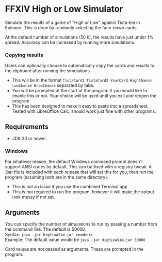 # FFXIV High or Low Simulator
Simulate the results of a game of "High or Low" against Tista-bie in Eulmore. This is done by randomly selecting the face-down cards. 

At the default number of simulations (50 k), the results have just under 1% spread. Accuracy can be increased by running more simulations.

### Copying results
Users can optionally choose to automatically copy the cards and results to the clipboard after running the simulations.
- This will be in the format `TistaCard1 TistaCard2 YourCard HighChance LowChance DrawChance` separated by tabs.
- You will be prompted at the start of the program if you would like to enable this or not. Your choice will be used until you exit and reopen the program.
- This has been designed to make it easy to paste into a spreadsheet. Tested with LibreOffice Calc, should work just fine with other programs.


## Requirements
- JDK 23 or newer.
### Windows
For whatever reason, the default Windows command prompt doesn't support ANSI codes by default. This can be fixed with a registry tweak. 
A .bat file is included with each release that will set this for you, then run the program (assuming both are in the same directory). 
* This is not an issue if you use the combined Terminal app.
* This is not required to run the program, however it will make the output look messy if not set.

## Arguments
You can specify the number of simulations to run by passing a number from the command line. The default is 50000.\
Syntax: `java -jar HighLowSim.jar <number>` \
Example: The default value would be `java -jar HighLowSim.jar 50000` 

Card values are not passed as arguments. These are prompted in the program.
